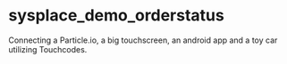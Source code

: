 ﻿# sysplace_demo_orderstatus
Connecting a Particle.io, a big touchscreen, an android app and a toy car utilizing Touchcodes.
